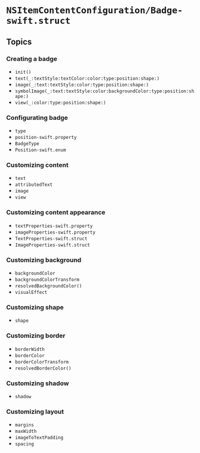 # ``NSItemContentConfiguration/Badge-swift.struct``

## Topics

### Creating a badge

- ``init()``
- ``text(_:textStyle:textColor:color:type:position:shape:)``
- ``image(_:text:textStyle:color:type:position:shape:)``
- ``symbolImage(_:text:textStyle:color:backgroundColor:type:position:shape:)``
- ``view(_:color:type:position:shape:)``

### Configurating badge

- ``type``
- ``position-swift.property``
- ``BadgeType``
- ``Position-swift.enum``

### Customizing content

- ``text``
- ``attributedText``
- ``image``
- ``view``

### Customizing content appearance

- ``textProperties-swift.property``
- ``imageProperties-swift.property``
- ``TextProperties-swift.struct``
- ``ImageProperties-swift.struct``

### Customizing background

- ``backgroundColor``
- ``backgroundColorTransform``
- ``resolvedBackgroundColor()``
- ``visualEffect``

### Customizing shape

- ``shape``

### Customizing border

- ``borderWidth``
- ``borderColor``
- ``borderColorTransform``
- ``resolvedBorderColor()``

### Customizing shadow

- ``shadow``

### Customizing layout

- ``margins``
- ``maxWidth``
- ``imageToTextPadding``
- ``spacing``

